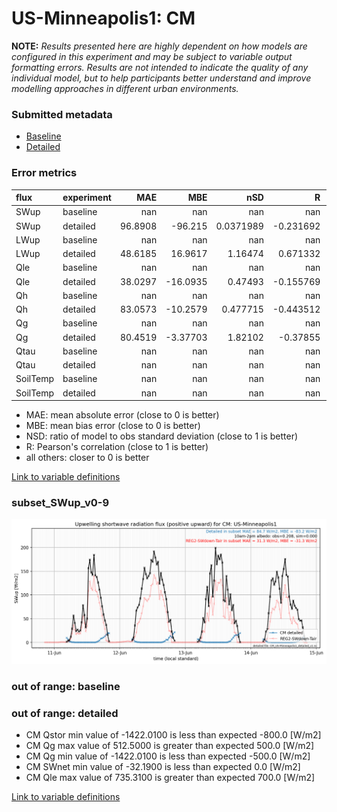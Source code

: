 # US-Minneapolis1: CM

**NOTE:** *Results presented here are highly dependent on how models are configured in this experiment and may be subject to variable output formatting errors. Results are not intended to indicate the quality of any individual model, but to help participants better understand and improve modelling approaches in different urban environments.*

### Submitted metadata

- [Baseline](CM_US-Minneapolis1_baseline_attrs.md)
- [Detailed](CM_US-Minneapolis1_detailed_attrs.md)

### Error metrics

| flux     | experiment   |      MAE |       MBE |         nSD |          R |     5th |    95th |     RMSE |      cRMSE |      AMBE |      1-nSD |        1-R |   nSkewness |   nKurtosis |    Overlap |
|:---------|:-------------|---------:|----------:|------------:|-----------:|--------:|--------:|---------:|-----------:|----------:|-----------:|-----------:|------------:|------------:|-----------:|
| SWup     | baseline     | nan      | nan       | nan         | nan        | nan     | nan     | nan      | nan        | nan       | nan        | nan        |  nan        |  nan        | nan        |
| SWup     | detailed     |  96.8908 | -96.215   |   0.0371989 |  -0.231692 |   2.5   | 293.86  | 137.156  |   1.00927  |  96.215   |   0.962801 |   1.23169  |    1.04572  |    2.16524  |   0.802695 |
| LWup     | baseline     | nan      | nan       | nan         | nan        | nan     | nan     | nan      | nan        | nan       | nan        | nan        |  nan        |  nan        | nan        |
| LWup     | detailed     |  48.6185 |  16.9617  |   1.16474   |   0.671332 |  12.85  |  51.91  |  66.7563 |   0.890373 |  16.9617  |   0.164732 |   0.328668 |    1.53702  |    0.980888 |   0.084314 |
| Qle      | baseline     | nan      | nan       | nan         | nan        | nan     | nan     | nan      | nan        | nan       | nan        | nan        |  nan        |  nan        | nan        |
| Qle      | detailed     |  38.0297 | -16.0935  |   0.47493   |  -0.155769 |   4.048 |  84.113 |  67.0754 |   1.17197  |  16.0935  |   0.52507  |   1.15577  |    0.263517 |    0.409029 |   0.235506 |
| Qh       | baseline     | nan      | nan       | nan         | nan        | nan     | nan     | nan      | nan        | nan       | nan        | nan        |  nan        |  nan        | nan        |
| Qh       | detailed     |  83.0573 | -10.2579  |   0.477715  |  -0.443512 |  39.194 |  97.577 | 108.46   |   1.28528  |  10.2579  |   0.522286 |   1.44351  |    0.281082 |    0.758658 |   0.496689 |
| Qg       | baseline     | nan      | nan       | nan         | nan        | nan     | nan     | nan      | nan        | nan       | nan        | nan        |  nan        |  nan        | nan        |
| Qg       | detailed     |  80.4519 |  -3.37703 |   1.82102   |  -0.37855  |  45.269 |  62.87  | 106.608  |   2.38638  |   3.37703 |   0.821013 |   1.37855  |    0.567128 |    0.866779 |   0.348888 |
| Qtau     | baseline     | nan      | nan       | nan         | nan        | nan     | nan     | nan      | nan        | nan       | nan        | nan        |  nan        |  nan        | nan        |
| Qtau     | detailed     | nan      | nan       | nan         | nan        | nan     | nan     | nan      | nan        | nan       | nan        | nan        |  nan        |  nan        | nan        |
| SoilTemp | baseline     | nan      | nan       | nan         | nan        | nan     | nan     | nan      | nan        | nan       | nan        | nan        |  nan        |  nan        | nan        |
| SoilTemp | detailed     | nan      | nan       | nan         | nan        | nan     | nan     | nan      | nan        | nan       | nan        | nan        |  nan        |  nan        | nan        |

 - MAE: mean absolute error (close to 0 is better)
 - MBE: mean bias error (close to 0 is better)
 - NSD: ratio of model to obs standard deviation (close to 1 is better)
 - R: Pearson's correlation (close to 1 is better)
 - all others: closer to 0 is better

[Link to variable definitions](../modelattrs/variable_definitions.md)

### <a name="subset_swup_v0-9"></a>subset_SWup_v0-9
[![CM_US-Minneapolis1_subset_SWup_v0-9.png](CM_US-Minneapolis1_subset_SWup_v0-9.png)](CM_US-Minneapolis1_subset_SWup_v0-9.png)

### out of range: baseline


### out of range: detailed

 - CM Qstor min value of -1422.0100 is less than expected -800.0 [W/m2]
 - CM Qg max value of 512.5000 is greater than expected 500.0 [W/m2]
 - CM Qg min value of -1422.0100 is less than expected -500.0 [W/m2]
 - CM SWnet min value of -32.1900 is less than expected 0.0 [W/m2]
 - CM Qle max value of 735.3100 is greater than expected 700.0 [W/m2]


[Link to variable definitions](../modelattrs/variable_definitions.md)

